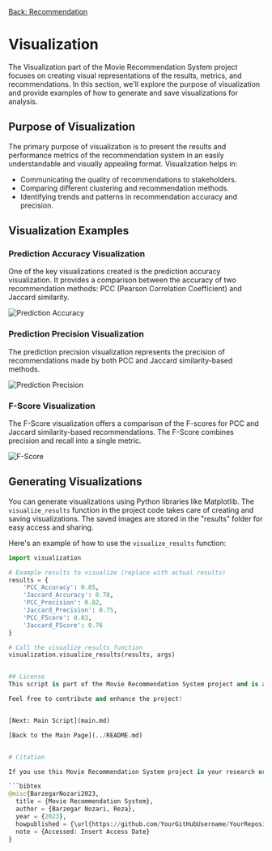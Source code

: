 [Back: Recommendation](recommendation_package.md)

# Visualization

The Visualization part of the Movie Recommendation System project focuses on creating visual representations of the results, metrics, and recommendations. In this section, we'll explore the purpose of visualization and provide examples of how to generate and save visualizations for analysis.

## Purpose of Visualization

The primary purpose of visualization is to present the results and performance metrics of the recommendation system in an easily understandable and visually appealing format. Visualization helps in:

- Communicating the quality of recommendations to stakeholders.
- Comparing different clustering and recommendation methods.
- Identifying trends and patterns in recommendation accuracy and precision.

## Visualization Examples

### Prediction Accuracy Visualization

One of the key visualizations created is the prediction accuracy visualization. It provides a comparison between the accuracy of two recommendation methods: PCC (Pearson Correlation Coefficient) and Jaccard similarity.

![Prediction Accuracy](results/prediction_accuracy_method.png)

### Prediction Precision Visualization

The prediction precision visualization represents the precision of recommendations made by both PCC and Jaccard similarity-based methods.

![Prediction Precision](results/prediction_precision_method.png)

### F-Score Visualization

The F-Score visualization offers a comparison of the F-scores for PCC and Jaccard similarity-based recommendations. The F-Score combines precision and recall into a single metric.

![F-Score](results/prediction_fscore_method.png)

## Generating Visualizations

You can generate visualizations using Python libraries like Matplotlib. The `visualize_results` function in the project code takes care of creating and saving visualizations. The saved images are stored in the "results" folder for easy access and sharing.

Here's an example of how to use the `visualize_results` function:

```python
import visualization

# Example results to visualize (replace with actual results)
results = {
    'PCC_Accuracy': 0.85,
    'Jaccard_Accuracy': 0.78,
    'PCC_Precision': 0.82,
    'Jaccard_Precision': 0.75,
    'PCC_FScore': 0.83,
    'Jaccard_FScore': 0.76
}

# Call the visualize_results function
visualization.visualize_results(results, args)


## License
This script is part of the Movie Recommendation System project and is available under the MIT License.

Feel free to contribute and enhance the project!


[Next: Main Script](main.md)

[Back to the Main Page](../README.md)


# Citation

If you use this Movie Recommendation System project in your research or as a part of your work, we kindly request that you cite it using the following BibTeX entry:

```bibtex
@misc{BarzegarNozari2023,
  title = {Movie Recommendation System},
  author = {Barzegar Nozari, Reza},
  year = {2023},
  howpublished = {\url{https://github.com/YourGitHubUsername/YourRepositoryName}},
  note = {Accessed: Insert Access Date}
}

